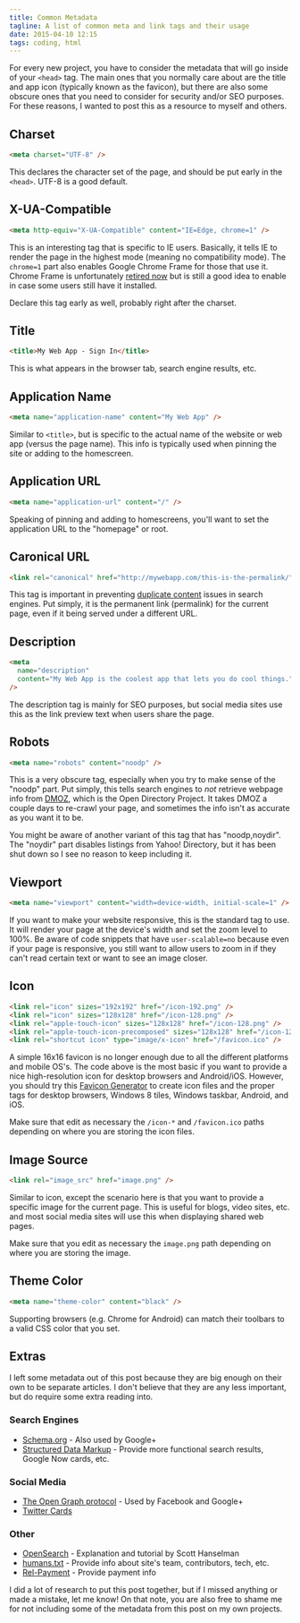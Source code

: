 ```yaml
---
title: Common Metadata
tagline: A list of common meta and link tags and their usage
date: 2015-04-10 12:15
tags: coding, html
---
```


For every new project, you have to consider the metadata that will go inside of your `<head>` tag. The main ones that you normally care about are the title and app icon (typically known as the favicon), but there are also some obscure ones that you need to consider for security and/or SEO purposes. For these reasons, I wanted to post this as a resource to myself and others.

## Charset

```html
<meta charset="UTF-8" />
```

This declares the character set of the page, and should be put early in the `<head>`. UTF-8 is a good default.

## X-UA-Compatible

```html
<meta http-equiv="X-UA-Compatible" content="IE=Edge, chrome=1" />
```

This is an interesting tag that is specific to IE users. Basically, it tells IE to render the page in the highest mode (meaning no compatibility mode). The `chrome=1` part also enables Google Chrome Frame for those that use it. Chrome Frame is unfortunately [retired now](http://blog.chromium.org/2013/06/retiring-chrome-frame.html) but is still a good idea to enable in case some users still have it installed.

Declare this tag early as well, probably right after the charset.

## Title

```html
<title>My Web App - Sign In</title>
```

This is what appears in the browser tab, search engine results, etc.

## Application Name

```html
<meta name="application-name" content="My Web App" />
```

Similar to `<title>`, but is specific to the actual name of the website or web app (versus the page name). This info is typically used when pinning the site or adding to the homescreen.

## Application URL

```html
<meta name="application-url" content="/" />
```

Speaking of pinning and adding to homescreens, you'll want to set the application URL to the "homepage" or root.

## Caronical URL

```html
<link rel="canonical" href="http://mywebapp.com/this-is-the-permalink/" />
```

This tag is important in preventing [duplicate content](https://support.google.com/webmasters/answer/66359?hl=en) issues in search engines. Put simply, it is the permanent link (permalink) for the current page, even if it being served under a different URL.

## Description

```html
<meta
  name="description"
  content="My Web App is the coolest app that lets you do cool things."
/>
```

The description tag is mainly for SEO purposes, but social media sites use this as the link preview text when users share the page.

## Robots

```html
<meta name="robots" content="noodp" />
```

This is a very obscure tag, especially when you try to make sense of the "noodp" part. Put simply, this tells search engines to _not_ retrieve webpage info from [DMOZ](http://www.dmoz.org/), which is the Open Directory Project. It takes DMOZ a couple days to re-crawl your page, and sometimes the info isn't as accurate as you want it to be.

You might be aware of another variant of this tag that has "noodp,noydir". The "noydir" part disables listings from Yahoo! Directory, but it has been shut down so I see no reason to keep including it.

## Viewport

```html
<meta name="viewport" content="width=device-width, initial-scale=1" />
```

If you want to make your website responsive, this is the standard tag to use. It will render your page at the device's width and set the zoom level to 100%. Be aware of code snippets that have `user-scalable=no` because even if your page is responsive, you still want to allow users to zoom in if they can't read certain text or want to see an image closer.

## Icon

```html
<link rel="icon" sizes="192x192" href="/icon-192.png" />
<link rel="icon" sizes="128x128" href="/icon-128.png" />
<link rel="apple-touch-icon" sizes="128x128" href="/icon-128.png" />
<link rel="apple-touch-icon-precomposed" sizes="128x128" href="/icon-128.png" />
<link rel="shortcut icon" type="image/x-icon" href="/favicon.ico" />
```

A simple 16x16 favicon is no longer enough due to all the different platforms and mobile OS's. The code above is the most basic if you want to provide a nice high-resolution icon for desktop browsers and Android/iOS. However, you should try this [Favicon Generator](http://realfavicongenerator.net/) to create icon files and the proper tags for desktop browsers, Windows 8 tiles, Windows taskbar, Android, and iOS.

Make sure that edit as necessary the `/icon-*` and `/favicon.ico` paths depending on where you are storing the icon files.

## Image Source

```html
<link rel="image_src" href="image.png" />
```

Similar to icon, except the scenario here is that you want to provide a specific image for the current page. This is useful for blogs, video sites, etc. and most social media sites will use this when displaying shared web pages.

Make sure that you edit as necessary the `image.png` path depending on where you are storing the image.

## Theme Color

```html
<meta name="theme-color" content="black" />
```

Supporting browsers (e.g. Chrome for Android) can match their toolbars to a valid CSS color that you set.

## Extras

I left some metadata out of this post because they are big enough on their own to be separate articles. I don't believe that they are any less important, but do require some extra reading into.

### Search Engines

- [Schema.org](http://schema.org/) - Also used by Google+
- [Structured Data Markup](https://developers.google.com/structured-data/) - Provide more functional search results, Google Now cards, etc.

### Social Media

- [The Open Graph protocol](http://ogp.me/) - Used by Facebook and Google+
- [Twitter Cards](https://dev.twitter.com/cards/overview)

### Other

- [OpenSearch](http://www.hanselman.com/blog/OnTheImportanceOfOpenSearch.aspx) - Explanation and tutorial by Scott Hanselman
- [humans.txt](http://humanstxt.org/) - Provide info about site's team, contributors, tech, etc.
- [Rel-Payment](http://relpayment.com/) - Provide payment info

I did a lot of research to put this post together, but if I missed anything or made a mistake, let me know! On that note, you are also free to shame me for not including some of the metadata from this post on my own projects.
